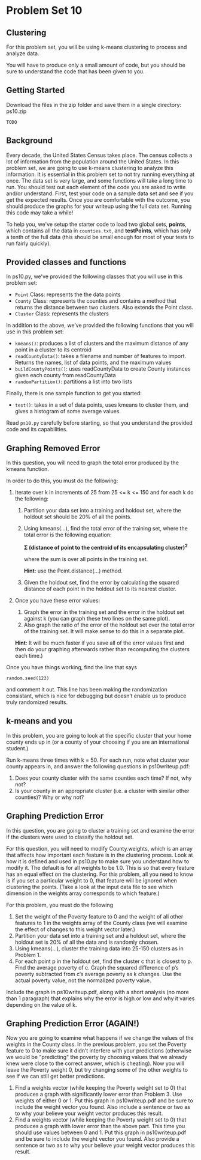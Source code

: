 # Problem Set 10

## Clustering

For this problem set, you will be using k-means clustering to process and analyze data.

You will have to produce only a small amount of code, but you should be sure to understand the code that has been given to you.

## Getting Started

Download the files in the zip folder and save them in a single directory: ps10.zip

`TODO`

## Background

Every decade, the United States Census takes place. The census collects a lot of information from the population around the United States. In this problem set, we are going to use k-means clustering to analyze this information.
It is essential in this problem set to not try running everything at once. The data set is very large, and some functions will take a long time to run. You should test out each element of the code you are asked to write and/or understand. First, test your code on a sample data set and see if you get the expected results. Once you are comfortable with the outcome, you should produce the graphs for your writeup using the full data set. Running this code may take a while!

To help you, we've setup the starter code to load two global sets, __points__, which contains all the data in `counties.txt`, and __testPoints__, which has only a tenth of the full data (this should be small enough for most of your tests to run fairly quickly).

## Provided classes and functions

In ps10.py, we've provided the following classes that you will use in this problem set:

* `Point` Class: represents the the data points
* `County` Class: represents the counties and contains a method that returns the distance between two clusters. Also extends the Point class.
* `Cluster` Class: represents the clusters

In addition to the above, we’ve provided the following functions that you will use in this problem set:

* `kmeans()`: produces a list of clusters and the maximum distance of any point in a cluster to its centroid
* `readCountyData()`: takes a filename and number of features to import. Returns the names, list of data points, and the maximum values
* `buildCountyPoints()`: uses readCountyData to create County instances given each county from readCountyData
* `randomPartition()`: partitions a list into two lists

Finally, there is one sample function to get you started:

* `test()`: takes in a set of data points, uses kmeans to cluster them, and gives a histogram of some average values.

Read `ps10.py` carefully before starting, so that you understand the provided code and its capabilities.

## Graphing Removed Error

In this question, you will need to graph the total error produced by the kmeans function.

In order to do this, you must do the following:

1. Iterate over k in increments of 25 from 25 <= k <= 150 and for each k do the following:
    1. Partition your data set into a training and holdout set, where the holdout set should be 20% of all the points.
    2. Using kmeans(...), find the total error of the training set, where the total error is the following equation:
    
        __&Sigma; (distance of point to the centroid of its encapsulating cluster)<sup>2</sup>__

        where the sum is over all points in the training set. 

        __Hint__: use the Point.distance(...) method.
    3. Given the holdout set, find the error by calculating the squared distance of each point in the holdout set to its nearest cluster.


2. Once you have these error values:
    1. Graph the error in the training set and the error in the holdout set against k (you can graph these two lines on the same plot).
    2. Also graph the ratio of the error of the holdout set over the total error of the training set. It will make sense to do this in a separate plot.
    
    __Hint__: It will be much faster if you save all of the error values first and then do your graphing afterwards rather than recomputing the clusters each time.)

Once you have things working, find the line that says
```
random.seed(123)
```

and comment it out. This line has been making the randomization consistant, which is nice for debugging but doesn’t enable us to produce truly randomized results.

## k-means and you

In this problem, you are going to look at the specific cluster that your home county ends up in (or a county of your choosing if you are an international student.)

Run k-means three times with k = 50. For each run, note what cluster your county appears in, and answer the following questions in ps10writeup.pdf:

1. Does your county cluster with the same counties each time? If not, why not?
2. Is your county in an appropriate cluster (i.e. a cluster with similar other counties)? Why or why not?

## Graphing Prediction Error

In this question, you are going to cluster a training set and examine the error if the clusters were used to classify the holdout set.

For this question, you will need to modify County.weights, which is an array that affects how important each feature is in the clustering process. Look at how it is defined and used in ps10.py to make sure you understand how to modify it. The default is for all weights to be 1.0. This is so that every feature has an equal effect on the clustering. For this problem, all you need to know is if you set a particular weight to 0, that feature will be ignored when clustering the points. (Take a look at the input data file to see which dimension in the weights array corresponds to which feature.)

For this problem, you must do the following

1. Set the weight of the Poverty feature to 0 and the weight of all other features to 1 in the weights array of the County class (we will examine the effect of changes to this weight vector later.)
2. Partition your data set into a training set and a holdout set, where the holdout set is 20% of all the data and is randomly chosen.
3. Using kmeans(...), cluster the training data into 25-150 clusters as in Problem 1.
4. For each point p in the holdout set, find the cluster c that is closest to p. Find the average poverty of c. Graph the squared difference of p‘s poverty subtracted from c‘s average poverty as k changes. Use the actual poverty value, not the normalized poverty value.

Include the graph in ps10writeup.pdf, along with a short analysis (no more than 1 paragraph) that explains why the error is high or low and why it varies depending on the value of k.

## Graphing Prediction Error (AGAIN!)

Now you are going to examine what happens if we change the values of the weights in the County class. In the previous problem, you set the Poverty feature to 0 to make sure it didn’t interfere with your predictions (otherwise we would be "predicting" the poverty by choosing values that we already knew were close to the correct answer, which is cheating). Now you will leave the Poverty weight 0, but try changing some of the other weights to see if we can still get better predictions.

1. Find a weights vector (while keeping the Poverty weight set to 0) that produces a graph with significantly lower error than Problem 3. Use weights of either 0 or 1. Put this graph in ps10writeup.pdf and be sure to include the weight vector you found. Also include a sentence or two as to why your believe your weight vector produces this result.
2. Find a weights vector (while keeping the Poverty weight set to 0) that produces a graph with lower error than the above part. This time you should use values between 0 and 1. Put this graph in ps10writeup.pdf and be sure to include the weight vector you found. Also provide a sentence or two as to why your believe your weight vector produces this result.


